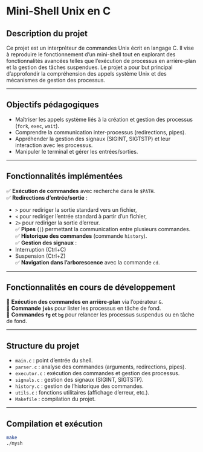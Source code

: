 # Mini-Shell Unix en C

## Description du projet

Ce projet est un interpréteur de commandes Unix écrit en langage C. Il vise à reproduire le fonctionnement d’un mini-shell tout en explorant des fonctionnalités avancées telles que l’exécution de processus en arrière-plan et la gestion des tâches suspendues. Le projet a pour but principal d’approfondir la compréhension des appels système Unix et des mécanismes de gestion des processus.

---

## Objectifs pédagogiques

- Maîtriser les appels système liés à la création et gestion des processus (`fork`, `exec`, `wait`).
- Comprendre la communication inter-processus (redirections, pipes).
- Appréhender la gestion des signaux (SIGINT, SIGTSTP) et leur interaction avec les processus.
- Manipuler le terminal et gérer les entrées/sorties.

---

## Fonctionnalités implémentées

✅ **Exécution de commandes** avec recherche dans le `$PATH`.  
✅ **Redirections d’entrée/sortie** :  
- `>` pour rediriger la sortie standard vers un fichier,  
- `<` pour rediriger l’entrée standard à partir d’un fichier,  
- `2>` pour rediriger la sortie d’erreur.  
✅ **Pipes** (`|`) permettant la communication entre plusieurs commandes.  
✅ **Historique des commandes** (commande `history`).  
✅ **Gestion des signaux** :  
- Interruption (Ctrl+C)  
- Suspension (Ctrl+Z)  
✅ **Navigation dans l’arborescence** avec la commande `cd`.

---

## Fonctionnalités en cours de développement

🔄 **Exécution des commandes en arrière-plan** via l’opérateur `&`.  
🔄 **Commande `jobs`** pour lister les processus en tâche de fond.  
🔄 **Commandes `fg` et `bg`** pour relancer les processus suspendus ou en tâche de fond.

---

## Structure du projet

- `main.c` : point d’entrée du shell.
- `parser.c` : analyse des commandes (arguments, redirections, pipes).
- `executor.c` : exécution des commandes et gestion des processus.
- `signals.c` : gestion des signaux (SIGINT, SIGTSTP).
- `history.c` : gestion de l’historique des commandes.
- `utils.c` : fonctions utilitaires (affichage d’erreur, etc.).
- `Makefile` : compilation du projet.

---

## Compilation et exécution

```bash
make
./mysh
